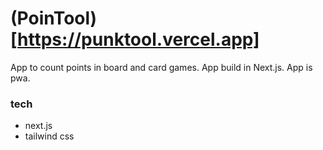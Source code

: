 # (PoinTool)[https://punktool.vercel.app]
App to count points in board and card games. App build in Next.js. App is pwa. 

### tech
- next.js
- tailwind css

